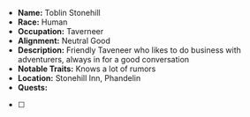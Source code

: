 - **Name:** Toblin Stonehill
- **Race:** Human
- **Occupation:** Taverneer
- **Alignment:** Neutral Good
- **Description:** Friendly Taveneer who likes to do business with adventurers, always in for a good conversation
- **Notable Traits:** Knows a lot of rumors
- **Location:** Stonehill Inn, Phandelin
- **Quests:**
-   [ ] 
